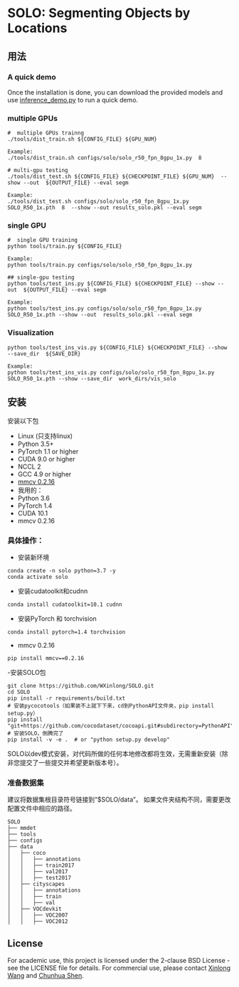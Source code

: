 # SOLO: Segmenting Objects by Locations
## 用法

### A quick demo

Once the installation is done, you can download the provided models and use [inference_demo.py](demo/inference_demo.py) to run a quick demo.

###  multiple GPUs
    #  multiple GPUs trainng
    ./tools/dist_train.sh ${CONFIG_FILE} ${GPU_NUM}

    Example: 
    ./tools/dist_train.sh configs/solo/solo_r50_fpn_8gpu_1x.py  8

    # multi-gpu testing
    ./tools/dist_test.sh ${CONFIG_FILE} ${CHECKPOINT_FILE} ${GPU_NUM}  --show --out  ${OUTPUT_FILE} --eval segm
    
    Example: 
    ./tools/dist_test.sh configs/solo/solo_r50_fpn_8gpu_1x.py SOLO_R50_1x.pth  8  --show --out results_solo.pkl --eval segm

###  single GPU
    #  single GPU training
    python tools/train.py ${CONFIG_FILE}
    
    Example:
    python tools/train.py configs/solo/solo_r50_fpn_8gpu_1x.py

    ## single-gpu testing
    python tools/test_ins.py ${CONFIG_FILE} ${CHECKPOINT_FILE} --show --out  ${OUTPUT_FILE} --eval segm
    
    Example: 
    python tools/test_ins.py configs/solo/solo_r50_fpn_8gpu_1x.py  SOLO_R50_1x.pth --show --out  results_solo.pkl --eval segm


### Visualization

    python tools/test_ins_vis.py ${CONFIG_FILE} ${CHECKPOINT_FILE} --show --save_dir  ${SAVE_DIR}
    
    Example: 
    python tools/test_ins_vis.py configs/solo/solo_r50_fpn_8gpu_1x.py  SOLO_R50_1x.pth --show --save_dir  work_dirs/vis_solo


## 安装
安装以下包
- Linux (只支持linux)
- Python 3.5+
- PyTorch 1.1 or higher
- CUDA 9.0 or higher
- NCCL 2
- GCC 4.9 or higher
- [mmcv 0.2.16](https://github.com/open-mmlab/mmcv/tree/v0.2.16)
- 我用的：
- Python 3.6
- PyTorch 1.4
- CUDA 10.1
- mmcv 0.2.16
### 具体操作：
- 安装新环境
```shell
conda create -n solo python=3.7 -y
conda activate solo
```
- 安装cudatoolkit和cudnn
```shell
conda install cudatoolkit=10.1 cudnn
```
- 安装PyTorch 和 torchvision
```shell
conda install pytorch=1.4 torchvision
```
- mmcv 0.2.16
```shell
pip install mmcv==0.2.16
```
-安装SOLO包
```shell
git clone https://github.com/WXinlong/SOLO.git
cd SOLO
pip install -r requirements/build.txt
# 安装pycocotools（如果装不上就下下来，cd到PythonAPI文件夹，pip install setup.py）
pip install "git+https://github.com/cocodataset/cocoapi.git#subdirectory=PythonAPI"
# 安装SOLO，倒腾完了
pip install -v -e .  # or "python setup.py develop"
```
SOLO以dev模式安装，对代码所做的任何本地修改都将生效，无需重新安装（除非您提交了一些提交并希望更新版本号）。

### 准备数据集
建议将数据集根目录符号链接到“$SOLO/data”。
如果文件夹结构不同，需要更改配置文件中相应的路径。
```
SOLO
├── mmdet
├── tools
├── configs
├── data
│   ├── coco
│   │   ├── annotations
│   │   ├── train2017
│   │   ├── val2017
│   │   ├── test2017
│   ├── cityscapes
│   │   ├── annotations
│   │   ├── train
│   │   ├── val
│   ├── VOCdevkit
│   │   ├── VOC2007
│   │   ├── VOC2012

```

## License

For academic use, this project is licensed under the 2-clause BSD License - see the LICENSE file for details. For commercial use, please contact [Xinlong Wang](https://www.xloong.wang/) and  [Chunhua Shen](https://cs.adelaide.edu.au/~chhshen/).


